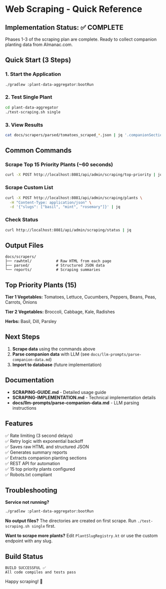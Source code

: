 # Web Scraping - Quick Reference

## Implementation Status: ✅ COMPLETE

Phases 1-3 of the scraping plan are complete. Ready to collect companion planting data from Almanac.com.

## Quick Start (3 Steps)

### 1. Start the Application
```bash
./gradlew :plant-data-aggregator:bootRun
```

### 2. Test Single Plant
```bash
cd plant-data-aggregator
./test-scraping.sh single
```

### 3. View Results
```bash
cat docs/scrapers/parsed/tomatoes_scraped_*.json | jq '.companionSection'
```

## Common Commands

### Scrape Top 15 Priority Plants (~60 seconds)
```bash
curl -X POST http://localhost:8081/api/admin/scraping/top-priority | jq
```

### Scrape Custom List
```bash
curl -X POST http://localhost:8081/api/admin/scraping/plants \
  -H "Content-Type: application/json" \
  -d '{"slugs": ["basil", "mint", "rosemary"]}' | jq
```

### Check Status
```bash
curl http://localhost:8081/api/admin/scraping/status | jq
```

## Output Files

```
docs/scrapers/
├── rawhtml/           # Raw HTML from each page
├── parsed/            # Structured JSON data
└── reports/           # Scraping summaries
```

## Top Priority Plants (15)

**Tier 1 Vegetables:** Tomatoes, Lettuce, Cucumbers, Peppers, Beans, Peas, Carrots, Onions

**Tier 2 Vegetables:** Broccoli, Cabbage, Kale, Radishes

**Herbs:** Basil, Dill, Parsley

## Next Steps

1. **Scrape data** using the commands above
2. **Parse companion data** with LLM (see `docs/llm-prompts/parse-companion-data.md`)
3. **Import to database** (future implementation)

## Documentation

- **SCRAPING-GUIDE.md** - Detailed usage guide
- **SCRAPING-IMPLEMENTATION.md** - Technical implementation details
- **docs/llm-prompts/parse-companion-data.md** - LLM parsing instructions

## Features

✅ Rate limiting (3 second delays)  
✅ Retry logic with exponential backoff  
✅ Saves raw HTML and structured JSON  
✅ Generates summary reports  
✅ Extracts companion planting sections  
✅ REST API for automation  
✅ 15 top priority plants configured  
✅ Robots.txt compliant  

## Troubleshooting

**Service not running?**
```bash
./gradlew :plant-data-aggregator:bootRun
```

**No output files?**
The directories are created on first scrape. Run `./test-scraping.sh single` first.

**Want to scrape more plants?**
Edit `PlantSlugRegistry.kt` or use the custom endpoint with any slug.

## Build Status

```
BUILD SUCCESSFUL ✅
All code compiles and tests pass
```

Happy scraping! 🌱
